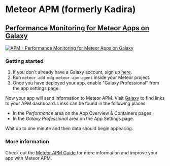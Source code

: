 # Meteor APM (formerly Kadira)
## [Performance Monitoring for Meteor Apps on Galaxy](https://www.meteor.com/hosting) 

[![APM - Performance Monitoring for Meteor Apps on Galaxy](https://s3.amazonaws.com/dev-apm-screenshots/meteor-apm-agent/README-2.png)](https://www.meteor.com/hosting)

### Getting started

1. If you don't already have a Galaxy account, sign up [here](https://www.meteor.com/hosting).
2. Run `meteor add mdg:meteor-apm-agent` inside your Meteor project.
3. Once you have deployed your app, enable "Galaxy Professional" from the app settings page.

Now your app will send information to Meteor APM. Visit [Galaxy](https://galaxy.meteor.com) to find links to your APM dashboard.  Links can be found in the following places:
- In the *Performance* area on the App Overview & Containers pages.
- In the *Galaxy Professional* area on the App Settings page.

Wait up to one minute and then data should begin appearing.

### More information

Check out the [Meteor APM Guide ](http://galaxy-guide.meteor.com/apm-getting-started.html) for more information and improve your app with Meteor APM.

